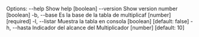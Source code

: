 Options:
      --help     Show help                                             [boolean]
      --version  Show version number                                   [boolean]
  -b, --base     Es la base de la tabla de multiplicaf       [number] [required]
  -l, --listar   Muestra la tabla en consola          [boolean] [default: false]
  -h, --hasta    Indicador del alcance del Multiplicador  [number] [default: 10]